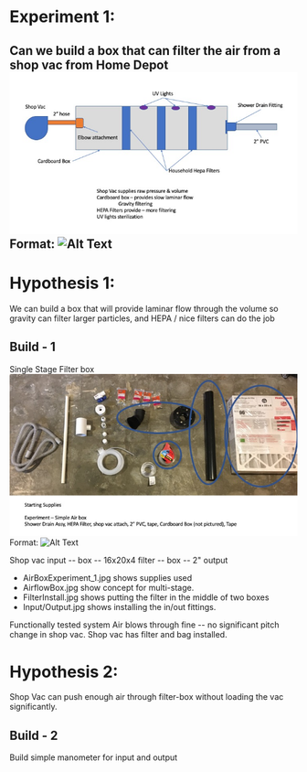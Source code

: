 # Experiment 1:
Can we build a box that can filter the air from a shop vac from Home Depot
![Airflow Box](AirflowBox.jpg)
Format: ![Alt Text](url)
---------
# Hypothesis 1:
We can build a box that will provide laminar flow through the volume so gravity can filter larger particles, and HEPA / nice filters can do the job

## Build - 1
Single Stage Filter box
![Airflow Box](AirBoxExperiment_1.jpg)
Format: ![Alt Text](url)

Shop vac input -- box -- 16x20x4 filter -- box -- 2" output
* AirBoxExperiment_1.jpg shows supplies used
* AirflowBox.jpg show concept for multi-stage.
* FilterInstall.jpg shows putting the filter in the middle of two boxes
* Input/Output.jpg shows installing the in/out fittings.

Functionally tested system Air blows through fine -- no significant pitch change in shop vac. Shop vac has filter and bag installed.

# Hypothesis 2:
Shop Vac can push enough air through filter-box without loading the vac significantly.

## Build - 2
Build simple manometer for input and output
